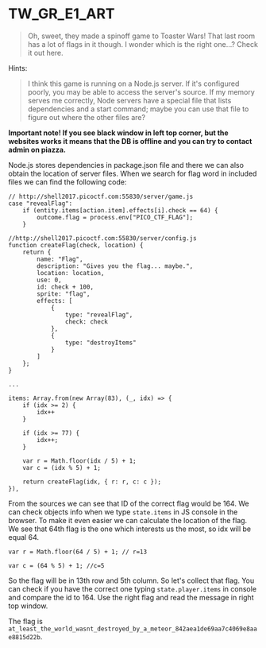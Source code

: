# TW_GR_E1_ART

> Oh, sweet, they made a spinoff game to Toaster Wars! That last room has a lot of flags in it though. I wonder which is the right one...? Check it out here.

Hints:

> I think this game is running on a Node.js server. If it's configured poorly, you may be able to access the server's source. If my memory serves me correctly, Node servers have a special file that lists dependencies and a start command; maybe you can use that file to figure out where the other files are?

**Important note! If you see black window in left top corner, but the websites works it means that the DB is offline and you can try to contact admin on piazza.**

Node.js stores dependencies in package.json file and there we can also obtain the location of server files.
When we search for flag word in included files we can find the following code:
```
// http://shell2017.picoctf.com:55830/server/game.js
case "revealFlag":
	if (entity.items[action.item].effects[i].check == 64) {
		outcome.flag = process.env["PICO_CTF_FLAG"];
	}
```

```
//http://shell2017.picoctf.com:55830/server/config.js
function createFlag(check, location) {
	return {
		name: "Flag",
		description: "Gives you the flag... maybe.",
		location: location,
		use: 0,
		id: check + 100,
		sprite: "flag",
		effects: [
			{
				type: "revealFlag",
				check: check
			},
			{
				type: "destroyItems"
			}
		]
	};
}

...

items: Array.from(new Array(83), (_, idx) => {
	if (idx >= 2) {
		idx++
	}

	if (idx >= 77) {
		idx++;
	}

	var r = Math.floor(idx / 5) + 1;
	var c = (idx % 5) + 1;

	return createFlag(idx, { r: r, c: c });
}),
```

From the sources we can see that ID of the correct flag would be 164. We can check objects info when we type
`state.items` in JS console in the browser. To make it even easier we can calculate the location of the flag.
We see that 64th flag is the one which interests us the most, so idx will be equal 64.

`var r = Math.floor(64 / 5) + 1; // r=13`

`var c = (64 % 5) + 1; //c=5`

So the flag will be in 13th row and 5th column. So let's collect that flag. You can check if you have the correct one typing
`state.player.items` in console and compare the id to 164. Use the right flag and read the message in right top window.

The flag is `at_least_the_world_wasnt_destroyed_by_a_meteor_842aea1de69aa7c4069e8aae8815d22b`.
